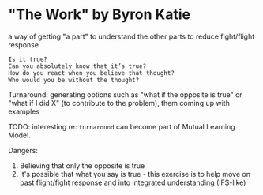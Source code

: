 # "The Work" by Byron Katie

a way of getting "a part" to understand the other parts to reduce fight/flight response



```
Is it true?
Can you absolutely know that it’s true?
How do you react when you believe that thought?
Who would you be without the thought?
```

Turnaround: generating options such as "what if the opposite is true" or "what if I did X" (to contribute to the problem), them coming up with examples



TODO: interesting re: `turnaround` can become part of Mutual Learning Model.



Dangers:

1. Believing that only the opposite is true
2. It's possible that what you say is true - this exercise is to help move on past flight/fight response and into integrated understanding (IFS-like)
